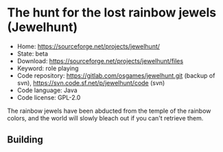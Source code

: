 # The hunt for the lost rainbow jewels (Jewelhunt)

- Home: https://sourceforge.net/projects/jewelhunt/
- State: beta
- Download: https://sourceforge.net/projects/jewelhunt/files
- Keyword: role playing
- Code repository: https://gitlab.com/osgames/jewelhunt.git (backup of svn), https://svn.code.sf.net/p/jewelhunt/code (svn)
- Code language: Java
- Code license: GPL-2.0

The rainbow jewels have been abducted from the temple of the rainbow colors, and the world will slowly bleach out if you can't retrieve them.

## Building
